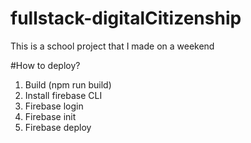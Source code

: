 # fullstack-digitalCitizenship
This is a school project that I made on a weekend

#How to deploy?
1. Build (npm run build)
2. Install firebase CLI
3. Firebase login
3. Firebase init
4. Firebase deploy
